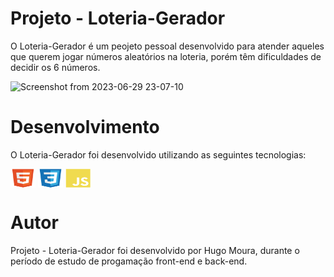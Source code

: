 <h1> Projeto - Loteria-Gerador </h1>

<p>O Loteria-Gerador é um peojeto pessoal desenvolvido para atender aqueles que querem 
  jogar números aleatórios na loteria, porém têm dificuldades de decidir os 6 números.
</p>

![Screenshot from 2023-06-29 23-07-10](https://github.com/hugoeamoura/Loteria-Gerador/assets/93922338/d55cefb0-da2e-4b74-8ba3-77848e55c7eb)

# Desenvolvimento
O Loteria-Gerador foi desenvolvido utilizando as seguintes tecnologias:
<div>
<img align="center" alt="Ventura-HTML" height="30" width="40" src="https://raw.githubusercontent.com/devicons/devicon/master/icons/html5/html5-original.svg">
<img align="center" alt="Ventura-CSS" height="30" width="40" src="https://raw.githubusercontent.com/devicons/devicon/master/icons/css3/css3-original.svg">
<img align="center" alt="Ventura-Js" height="30" width="40" src="https://raw.githubusercontent.com/devicons/devicon/master/icons/javascript/javascript-plain.svg">
</div>

# Autor
Projeto - Loteria-Gerador foi desenvolvido por Hugo Moura, durante o período de estudo de progamação front-end e back-end.
